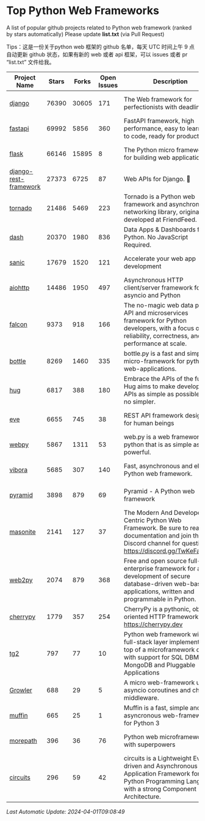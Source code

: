 # Top Python Web Frameworks
A list of popular github projects related to Python web framework (ranked by stars automatically)
Please update **list.txt** (via Pull Request)

Tips：这是一份关于python web 框架的 github 名单，每天 UTC 时间上午 9 点自动更新 github 状态，如果有新的 web 或者 api 框架，可以 issues 或者 pr “list.txt” 文件给我。

| Project Name | Stars | Forks | Open Issues | Description | Last Commit |
| ------------ | ----- | ----- | ----------- | ----------- | ----------- |
| [django](https://github.com/django/django) | 76390 | 30605 | 171 | The Web framework for perfectionists with deadlines. | 2024-03-30 13:15:03 |
| [fastapi](https://github.com/tiangolo/fastapi) | 69992 | 5856 | 360 | FastAPI framework, high performance, easy to learn, fast to code, ready for production | 2024-04-01 05:42:37 |
| [flask](https://github.com/pallets/flask) | 66146 | 15895 | 8 | The Python micro framework for building web applications. | 2024-02-12 20:50:45 |
| [django-rest-framework](https://github.com/encode/django-rest-framework) | 27373 | 6725 | 87 | Web APIs for Django. 🎸 | 2024-03-27 10:39:49 |
| [tornado](https://github.com/tornadoweb/tornado) | 21486 | 5469 | 223 | Tornado is a Python web framework and asynchronous networking library, originally developed at FriendFeed. | 2024-03-03 17:04:16 |
| [dash](https://github.com/plotly/dash) | 20370 | 1980 | 836 | Data Apps & Dashboards for Python. No JavaScript Required. | 2024-03-29 18:15:02 |
| [sanic](https://github.com/sanic-org/sanic) | 17679 | 1520 | 121 |  Accelerate your web app development  | Build fast. Run fast. | 2024-03-31 21:19:53 |
| [aiohttp](https://github.com/aio-libs/aiohttp) | 14486 | 1950 | 497 | Asynchronous HTTP client/server framework for asyncio and Python | 2024-03-31 11:39:35 |
| [falcon](https://github.com/falconry/falcon) | 9373 | 918 | 166 | The no-magic web data plane API and microservices framework for Python developers, with a focus on reliability, correctness, and performance at scale. | 2024-03-21 19:59:26 |
| [bottle](https://github.com/bottlepy/bottle) | 8269 | 1460 | 335 | bottle.py is a fast and simple micro-framework for python web-applications. | 2024-01-03 22:31:48 |
| [hug](https://github.com/hugapi/hug) | 6817 | 388 | 180 | Embrace the APIs of the future. Hug aims to make developing APIs as simple as possible, but no simpler. | 2023-06-30 13:14:01 |
| [eve](https://github.com/pyeve/eve) | 6655 | 745 | 38 | REST API framework designed for human beings | 2023-07-10 07:05:49 |
| [webpy](https://github.com/webpy/webpy) | 5867 | 1311 | 53 | web.py is a web framework for python that is as simple as it is powerful.  | 2024-02-21 05:06:13 |
| [vibora](https://github.com/vibora-io/vibora) | 5685 | 307 | 140 | Fast, asynchronous and elegant Python web framework. | 2019-02-11 10:54:12 |
| [pyramid](https://github.com/Pylons/pyramid) | 3898 | 879 | 69 | Pyramid - A Python web framework | 2024-03-03 23:38:59 |
| [masonite](https://github.com/MasoniteFramework/masonite) | 2141 | 127 | 37 | The Modern And Developer Centric Python Web Framework. Be sure to read the documentation and join the Discord channel for questions: https://discord.gg/TwKeFahmPZ | 2024-03-12 01:41:50 |
| [web2py](https://github.com/web2py/web2py) | 2074 | 879 | 368 | Free and open source full-stack enterprise framework for agile development of secure database-driven web-based applications, written and programmable in Python. | 2024-01-16 04:53:27 |
| [cherrypy](https://github.com/cherrypy/cherrypy) | 1779 | 357 | 254 | CherryPy is a pythonic, object-oriented HTTP framework.      https://cherrypy.dev | 2024-02-25 03:28:13 |
| [tg2](https://github.com/TurboGears/tg2) | 797 | 77 | 10 | Python web framework with full-stack layer implemented on top of a microframework core with support for SQL DBMS, MongoDB and Pluggable Applications | 2024-03-25 21:31:11 |
| [Growler](https://github.com/pyGrowler/Growler) | 688 | 29 | 5 | A micro web-framework using asyncio coroutines and chained middleware. | 2020-03-08 07:51:41 |
| [muffin](https://github.com/klen/muffin) | 665 | 25 | 1 | Muffin is a fast, simple and asyncronous web-framework for Python 3 | 2023-10-11 08:53:36 |
| [morepath](https://github.com/morepath/morepath) | 396 | 36 | 76 | Python web microframework with superpowers | 2022-05-29 18:09:39 |
| [circuits](https://github.com/circuits/circuits) | 296 | 59 | 42 | circuits is a Lightweight Event driven and Asynchronous Application Framework for the Python Programming Language with a strong Component Architecture. | 2024-03-28 01:51:49 |

*Last Automatic Update: 2024-04-01T09:08:49*